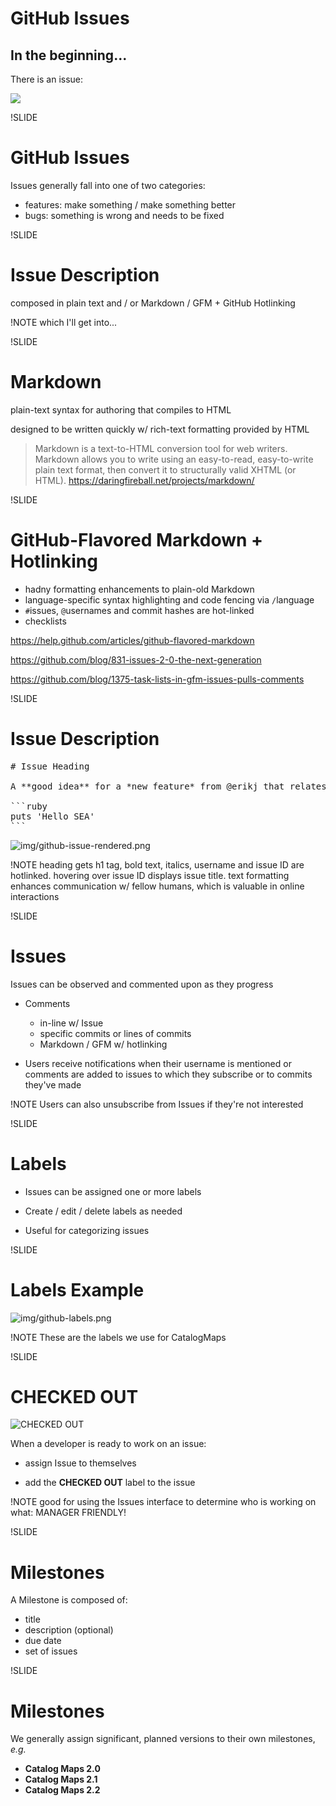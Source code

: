 # GitHub Issues

## In the beginning...

There is an issue:

<img src=img/new-issue-screenshot.png>

!SLIDE

# GitHub Issues

Issues generally fall into one of two categories:

- features: make something / make something better
- bugs: something is wrong and needs to be fixed

!SLIDE

# Issue Description

composed in plain text and / or Markdown / GFM + GitHub Hotlinking

!NOTE
which I'll get into...

!SLIDE

# Markdown

plain-text syntax for authoring that compiles to HTML

designed to be written quickly w/ rich-text formatting provided by HTML

> Markdown is a text-to-HTML conversion tool for web writers. Markdown allows you to write using an easy-to-read, easy-to-write plain text format, then convert it to structurally valid XHTML (or HTML). https://daringfireball.net/projects/markdown/

!SLIDE

# GitHub-Flavored Markdown + Hotlinking

- hadny formatting enhancements to plain-old Markdown
- language-specific syntax highlighting and code fencing via ``` / ```language
- `#`issues, `@`usernames and commit hashes are hot-linked
- checklists

https://help.github.com/articles/github-flavored-markdown

https://github.com/blog/831-issues-2-0-the-next-generation

https://github.com/blog/1375-task-lists-in-gfm-issues-pulls-comments

!SLIDE

# Issue Description

<pre>
# Issue Heading

A **good idea** for a *new feature* from @erikj that relates to #60:

```ruby
puts 'Hello SEA'
```
</pre>

![img/github-issue-rendered.png](img/github-issue-rendered.png)

!NOTE
heading gets h1 tag, bold text, italics, username and issue ID are hotlinked.
hovering over issue ID displays issue title.
text formatting enhances communication w/ fellow humans, which is valuable in online interactions

!SLIDE

# Issues

Issues can be observed and commented upon as they progress

- Comments
  - in-line w/ Issue
  - specific commits or lines of commits
  - Markdown / GFM w/ hotlinking

- Users receive notifications when their username is mentioned or comments are added to issues to which they subscribe or to commits they've made

!NOTE
Users can also unsubscribe from Issues if they're not interested

!SLIDE

# Labels

- Issues can be assigned one or more labels

- Create / edit / delete labels as needed

- Useful for categorizing issues

!SLIDE

# Labels Example

![img/github-labels.png](img/github-labels.png)

!NOTE
These are the labels we use for CatalogMaps

!SLIDE

# CHECKED OUT

![CHECKED OUT](img/checked-out-screenshot.png)

When a developer is ready to work on an issue:

- assign Issue to themselves

- add the **CHECKED OUT** label to the issue

!NOTE
good for using the Issues interface to determine who is working on what: MANAGER FRIENDLY!

!SLIDE

# Milestones

A Milestone is composed of:

- title
- description (optional)
- due date
- set of issues

!SLIDE

# Milestones

We generally assign significant, planned versions to their own milestones, *e.g.*

- **Catalog Maps 2.0**
- **Catalog Maps 2.1**
- **Catalog Maps 2.2**
